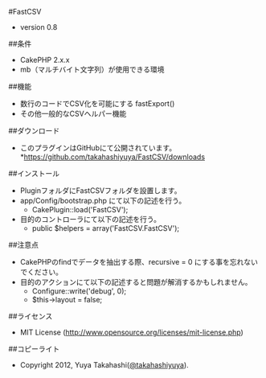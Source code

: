 #FastCSV
* version 0.8

##条件
* CakePHP 2.x.x
* mb（マルチバイト文字列）が使用できる環境

##機能
* 数行のコードでCSV化を可能にする fastExport()
* その他一般的なCSVヘルパー機能

##ダウンロード
* このプラグインはGitHubにて公開されています。
    *https://github.com/takahashiyuya/FastCSV/downloads

##インストール
* PluginフォルダにFastCSVフォルダを設置します。
* app/Config/bootstrap.php にて以下の記述を行う。
    * CakePlugin::load('FastCSV');
* 目的のコントローラにて以下の記述を行う。
    * public $helpers = array('FastCSV.FastCSV');

##注意点
* CakePHPのfindでデータを抽出する際、recursive = 0 にする事を忘れないでください。
* 目的のアクションにて以下の記述すると問題が解消するかもしれません。
    * Configure::write('debug', 0);
    * $this->layout = false;

##ライセンス
* MIT License (http://www.opensource.org/licenses/mit-license.php)

##コピーライト
* Copyright 2012, Yuya Takahashi([@takahashiyuya](https://twitter.com/#!/takahashiyuya "twitter:@takahashiyuya")).
